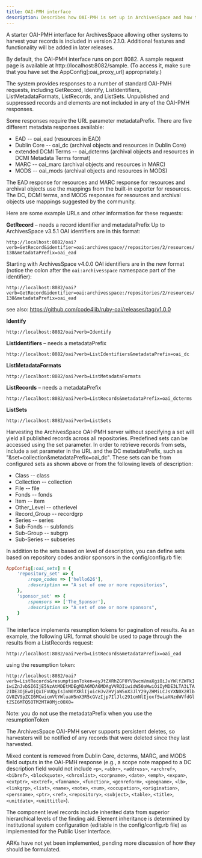 ```yaml
---
title: OAI-PMH interface
description: Describes how OAI-PMH is set up in ArchivesSpace and how to harvest data using OAI-PMH with example links and additional information.
---
```


A starter OAI-PMH interface for ArchivesSpace allowing other systems to harvest
your records is included in version 2.1.0. Additional features and functionality
will be added in later releases.

By default, the OAI-PMH interface runs on port 8082. A sample request page is
available at http://localhost:8082/sample. (To access it, make sure that you
have set the AppConfig[:oai_proxy_url] appropriately.)

The system provides responses to a number of standard OAI-PMH requests,
including GetRecord, Identify, ListIdentifiers, ListMetadataFormats,
ListRecords, and ListSets. Unpublished and suppressed records and elements are
not included in any of the OAI-PMH responses.

Some responses require the URL parameter metadataPrefix. There are five
different metadata responses available:

- EAD -- oai_ead (resources in EAD)
- Dublin Core -- oai_dc (archival objects and resources in Dublin Core)
- extended DCMI Terms -- oai_dcterms (archival objects and resources in DCMI Metadata Terms format)
- MARC -- oai_marc (archival objects and resources in MARC)
- MODS -- oai_mods (archival objects and resources in MODS)

The EAD response for resources and MARC response for resources and archival
objects use the mappings from the built-in exporter for resources. The DC,
DCMI terms, and MODS responses for resources and archival objects use mappings
suggested by the community.

Here are some example URLs and other information for these requests:

**GetRecord** – needs a record identifier and metadataPrefix
Up to ArchivesSpace v3.5.1 OAI identifiers are in this format:

`http://localhost:8082/oai?verb=GetRecord&identifier=oai:archivesspace//repositories/2/resources/138&metadataPrefix=oai_ead`

Starting with ArchivesSpace v4.0.0 OAI identifiers are in the new format (notice the colon after the `oai:archivesspace` namespace part of the identifier):

`http://localhost:8082/oai?verb=GetRecord&identifier=oai:archivesspace:/repositories/2/resources/138&metadataPrefix=oai_ead`

see also: https://github.com/code4lib/ruby-oai/releases/tag/v1.0.0

**Identify**

`http://localhost:8082/oai?verb=Identify`

**ListIdentifiers** – needs a metadataPrefix

`http://localhost:8082/oai?verb=ListIdentifiers&metadataPrefix=oai_dc`

**ListMetadataFormats**

`http://localhost:8082/oai?verb=ListMetadataFormats`

**ListRecords** – needs a metadataPrefix

`http://localhost:8082/oai?verb=ListRecords&metadataPrefix=oai_dcterms`

**ListSets**

`http://localhost:8082/oai?verb=ListSets`

Harvesting the ArchivesSpace OAI-PMH server without specifying a set will yield
all published records across all repositories.
Predefined sets can be accessed using the set parameter. In order to retrieve
records from sets, include a set parameter in the URL and the DC metadataPrefix,
such as "&set=collection&metadataPrefix=oai_dc". These sets can be from
configured sets as shown above or from the following levels of description:

- Class -- class
- Collection -- collection
- File -- file
- Fonds -- fonds
- Item -- item
- Other_Level -- otherlevel
- Record_Group -- recordgrp
- Series -- series
- Sub-Fonds -- subfonds
- Sub-Group -- subgrp
- Sub-Series -- subseries

In addition to the sets based on level of description, you can define sets
based on repository codes and/or sponsors in the config/config.rb file:

```ruby
AppConfig[:oai_sets] = {
    'repository_set' => {
        :repo_codes => ['hello626'],
        :description => "A set of one or more repositories",
    },
    'sponsor_set' => {
        :sponsors => ['The_Sponsor'],
        :description => "A set of one or more sponsors",
    }
}
```

The interface implements resumption tokens for pagination of results. As an
example, the following URL format should be used to page through the results
from a ListRecords request:

`http://localhost:8082/oai?verb=ListRecords&metadataPrefix=oai_ead`

using the resumption token:

`http://localhost:8082/oai?verb=ListRecords&resumptionToken=eyJtZXRhZGF0YV9wcmVmaXgiOiJvYWlfZWFkIiwiZnJvbSI6IjE5NzAtMDEtMDEgMDA6MDA6MDAgVVRDIiwidW50aWwiOiIyMDE3LTA3LTA2IDE3OjEwOjQxIFVUQyIsInN0YXRlIjoicHJvZHVjaW5nX3JlY29yZHMiLCJsYXN0X2RlbGV0ZV9pZCI6MCwicmVtYWluaW5nX3R5cGVzIjp7IlJlc291cmNlIjoxfSwiaXNzdWVfdGltZSI6MTQ5OTM2MTA0Mjc0OX0=`

Note: you do not use the metadataPrefix when you use the resumptionToken

The ArchivesSpace OAI-PMH server supports persistent deletes, so harvesters
will be notified of any records that were deleted since
they last harvested.

Mixed content is removed from Dublin Core, dcterms, MARC, and MODS field outputs
in the OAI-PMH response (e.g., a scope note mapped to a DC description field
would not include `<p>`, `<abbr>`, `<address>`, `<archref>`, `<bibref>`, `<blockquote>`,
`<chronlist>`, `<corpname>`, `<date>`, `<emph>`, `<expan>`, `<extptr>`, `<extref>`,
`<famname>`, `<function>`, `<genreform>`, `<geogname>`, `<lb>`, `<linkgrp>`, `<list>`,
`<name>`, `<note>`, `<num>`, `<occupation>`, `<origination>`, `<persname>`, `<ptr>`, `<ref>`, `<repository>`, `<subject>`, `<table>`, `<title>`, `<unitdate>`, `<unittitle>`).

The component level records include inherited data from superior hierarchical
levels of the finding aid. Element inheritance is determined by institutional
system configuration (editable in the config/config.rb file) as implemented for
the Public User Interface.

ARKs have not yet been implemented, pending more discussion of how they should
be formulated.
